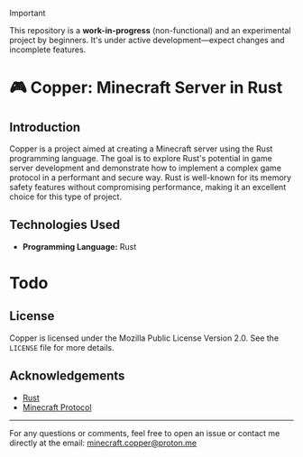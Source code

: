 > [!IMPORTANT]
> This repository is a **work-in-progress** (non-functional) and an experimental project by beginners. It's under active development—expect changes and incomplete features.

# 🎮 Copper: Minecraft Server in Rust

## Introduction

Copper is a project aimed at creating a Minecraft server using the Rust programming language. The goal is to explore Rust's potential in game server development and demonstrate how to implement a complex game protocol in a performant and secure way. Rust is well-known for its memory safety features without compromising performance, making it an excellent choice for this type of project.


## Technologies Used

- **Programming Language:** Rust

# Todo




## License

Copper is licensed under the Mozilla Public License Version 2.0. See the `LICENSE` file for more details.

## Acknowledgements

- [Rust](https://www.rust-lang.org/)
- [Minecraft Protocol](https://minecraft.wiki/w/Minecraft_Wiki:Projects/wiki.vg_merge/)

---

For any questions or comments, feel free to open an issue or contact me directly at the email: [minecraft.copper@proton.me](mailto:minecraft.cactus@proton.me)
